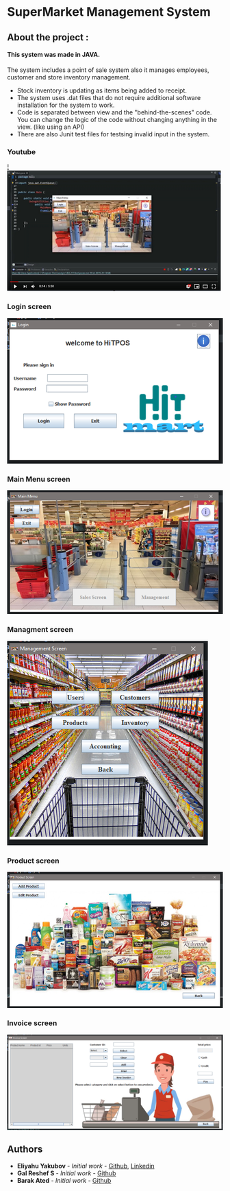 # SuperMarket Management System

## About the project :
#### This system was made in JAVA.
The system includes a point of sale system also it manages employees, customer and store inventory management.

- Stock inventory is updating as items being added to receipt.
- The system uses .dat files that do not require additional software installation for the system to work.
- Code is separated between view and the "behind-the-scenes" code. 
You can change the logic of the code without changing anything in the view. (like using an API) 
- There are also Junit test files for testsing invalid input in the system.

### Youtube
[!<img src="https://github.com/EliYakubov7/Supermarket-Management-System/blob/master/Supermarket-Management-System/SuperMarket-Management-System/screenshots/youtube.png" width="500">
](https://youtu.be/TCreQP8XK08 "YouTube Video")

### Login screen
![Log in screen](https://github.com/EliYakubov7/Supermarket-Management-System/blob/master/Supermarket-Management-System/SuperMarket-Management-System/screenshots/Log%20in%20screen.png)

### Main Menu screen
![Main Screen](https://github.com/EliYakubov7/Supermarket-Management-System/blob/master/Supermarket-Management-System/SuperMarket-Management-System/screenshots/main%20screen.png)

### Managment screen
![Managment screen](https://github.com/EliYakubov7/Supermarket-Management-System/blob/master/Supermarket-Management-System/SuperMarket-Management-System/screenshots/Managment%20screen.png)

### Product screen
![Product screen](https://github.com/EliYakubov7/Supermarket-Management-System/blob/master/Supermarket-Management-System/SuperMarket-Management-System/screenshots/Product%20screen.png)

### Invoice screen
![ Invoice screen](https://github.com/EliYakubov7/Supermarket-Management-System/blob/master/Supermarket-Management-System/SuperMarket-Management-System/screenshots/Invoice%20screen.png)


## Authors

* **Eliyahu Yakubov** - *Initial work* - [Github](https://github.com/EliYakubov7), [Linkedin](https://www.linkedin.com/in/eli-yakubov-961908173)
* **Gal Reshef S** - *Initial work* - [Github](https://github.com/galsreshef)
* **Barak Ated** - *Initial work* - [Github](https://github.com/barak03)
